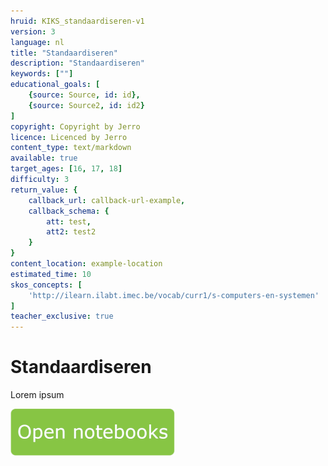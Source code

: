 ```yaml
---
hruid: KIKS_standaardiseren-v1
version: 3
language: nl
title: "Standaardiseren"
description: "Standaardiseren"
keywords: [""]
educational_goals: [
    {source: Source, id: id}, 
    {source: Source2, id: id2}
]
copyright: Copyright by Jerro
licence: Licenced by Jerro
content_type: text/markdown
available: true
target_ages: [16, 17, 18]
difficulty: 3
return_value: {
    callback_url: callback-url-example,
    callback_schema: {
        att: test,
        att2: test2
    }
}
content_location: example-location
estimated_time: 10
skos_concepts: [
    'http://ilearn.ilabt.imec.be/vocab/curr1/s-computers-en-systemen'
]
teacher_exclusive: true
---
```


# Standaardiseren
Lorem ipsum

[![](embed/Knop.png "Knop")](https://kiks.ilabt.imec.be/jupyterhub/?id=1720 "Standaardiseren")